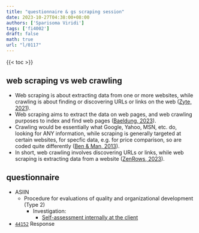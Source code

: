 ```yaml
---
title: "questionnaire & gs scraping session"
date: 2023-10-27T04:38:00+08:00
authors: ['Sparisoma Viridi']
tags: ['fi4002']
draft: false
math: true
url: "l/0117"
---
```

{{< toc >}}


## web scraping vs web crawling
+ Web scraping is about extracting data from one or more websites, while crawling is about finding or discovering URLs or links on the web ([Zyte, 2021](https://www.zyte.com/learn/difference-between-web-scraping-and-web-crawling/)).
+  Web scraping aims to extract the data on web pages, and web crawling purposes to index and find web pages ([Baeldung, 2023](https://www.baeldung.com/cs/web-crawling-vs-web-scraping)).
+ Crawling would be essentially what Google, Yahoo, MSN, etc. do, looking for ANY information, while scraping is generally targeted at certain websites, for specfic data, e.g. for price comparison, so are coded quite differently ([Ben & Man, 2013](https://stackoverflow.com/a/4327523/9475509)).
+ In short, web crawling involves discovering URLs or links, while web scraping is extracting data from a website ([ZenRows, 2023](https://www.zenrows.com/blog/web-crawling-vs-web-scraping)).


## questionnaire
+ ASIIN
  - Procedure for evaluations of quality and organizational development (Type 2)
    + Investigation:
      - [Self-assessment internally at the client](https://www.asiin.de/en/evaluation/approach-instruments.html#:~:text=Self%2Dassessment%20internally%20at%20the%20client)
+ [`44152`](https://zenodo.org/doi/10.5281/zenodo.10044152) Response
